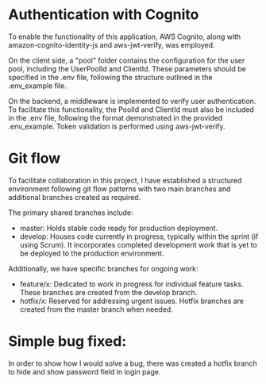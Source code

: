 # Authentication with Cognito

To enable the functionality of this application, AWS Cognito, along with amazon-cognito-identity-js and aws-jwt-verify, was employed.

On the client side, a "pool" folder contains the configuration for the user pool, including the UserPoolId and ClientId. These parameters should be specified in the .env file, following the structure outlined in the .env_example file.

On the backend, a middleware is implemented to verify user authentication. To facilitate this functionality, the PoolId and ClientId must also be included in the .env file, following the format demonstrated in the provided .env_example. Token validation is performed using aws-jwt-verify.

# Git flow

To facilitate collaboration in this project, I have established a structured environment following git flow patterns with two main branches and additional branches created as required.

The primary shared branches include:

- master: Holds stable code ready for production deployment.
- develop: Houses code currently in progress, typically within the sprint (if using Scrum). It incorporates completed development work that is yet to be deployed to the production environment.

Additionally, we have specific branches for ongoing work:

- feature/x: Dedicated to work in progress for individual feature tasks. These branches are created from the develop branch.
- hotfix/x: Reserved for addressing urgent issues. Hotfix branches are created from the master branch when needed.

# Simple bug fixed:
In order to show how I would solve a bug, there was created a hotfix branch to hide and show password field in login page.


